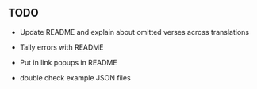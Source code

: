 TODO
----

* Update README and explain about omitted verses across translations

* Tally errors with README

* Put in link popups in README

* double check example JSON files
